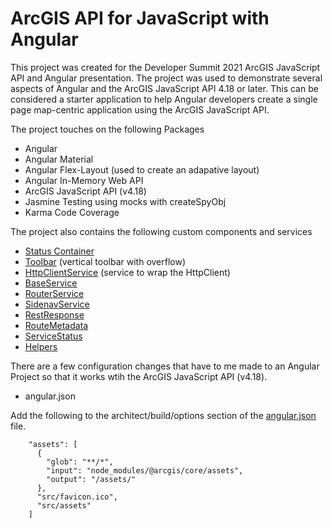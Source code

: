 # ArcGIS API for JavaScript with Angular

This project was created for the Developer Summit 2021 ArcGIS JavaScript API and Angular presentation. The project was used to demonstrate several aspects of Angular and the ArcGIS JavaScript API 4.18 or later. This can be considered a starter application to help Angular developers create a single page map-centric application using the ArcGIS JavaScript API.

The project touches on the following Packages

- Angular
- Angular Material
- Angular Flex-Layout (used to create an adapative layout)
- Angular In-Memory Web API
- ArcGIS JavaScript API (v4.18)
- Jasmine Testing using mocks with createSpyObj
- Karma Code Coverage

The project also contains the following custom components and services

- [Status Container](src/app/shared/components)
- [Toolbar](src/app/shared/components) (vertical toolbar with overflow)
- [HttpClientService](src/app/shared/services) (service to wrap the HttpClient)
- [BaseService](src/app/shared/services)
- [RouterService](src/app/shared/services)
- [SidenavService](src/app/shared/services)
- [RestResponse](src/app/shared/models)
- [RouteMetadata](src/app/shared/models)
- [ServiceStatus](src/app/shared/models)
- [Helpers](src/app/shared/helpers)

There are a few configuration changes that have to me made to an Angular Project so that it works wtih the ArcGIS JavaScript API (v4.18).

- angular.json

Add the following to the architect/build/options section of the [angular.json](https://github.com/epaitz/jsapi-angular-ds2021/blob/f99bb2d7268a5ea8b47217cc412e9f49b80b585d/angular.json#L25-L33) file.

```
    "assets": [
      {
        "glob": "**/*",
        "input": "node_modules/@arcgis/core/assets",
        "output": "/assets/"
      },
      "src/favicon.ico",
      "src/assets"
    ]
```



